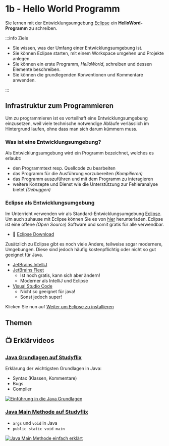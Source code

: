# 1b - Hello World Programm

Sie lernen mit der Entwicklungsumgebung [Eclipse](https://www.eclipseide.org)
ein **HelloWord-Programm** zu schreiben.

:::info Ziele

- Sie wissen, was der Umfang einer Entwicklungsumgebung ist.
- Sie können Eclipse starten, mit einem Workspace umgehen und Projekte anlegen.
- Sie können ein erste Programm, _HelloWorld_, schreiben und dessen Elemente
  beschreiben.
- Sie können die grundlegenden Konventionen und Kommentare anwenden.

:::

## Infrastruktur zum Programmieren

Um zu programmieren ist es vorteilhaft eine Entwicklungsumgebung einzusetzen,
weil viele technische notwendige Abläufe verlässlich im Hintergrund laufen, ohne
dass man sich darum kümmern muss.

### Was ist eine Entwicklungsumgebung?

Als Entwicklungsumgebung wird ein Programm bezeichnet, welches es erlaubt:

- den Programmtext resp. Quellcode zu bearbeiten
- das Programm für die Ausführung vorzubereiten _(Kompilieren)_
- das Programm auszuführen und mit dem Programm zu interagieren
- weitere Konzepte und Dienst wie die Unterstützung zur Fehleranalyse bietet
  _(Debuggen)_

<!-- - für eine spezifische programmiersprache ausgelegt ist -->
<!--   - es gibt auch entwicklungsumgebung die mehrere programmiersprachen kennen -->

<!-- ##Programmieren mit Java -->

<!-- In diesem Modul verwenden wir **Java** als Programmiersprache. Auf den Computern in der Schule ist dieses bereits installiert. -->

<!-- Um auch zuhause oder auf Ihrem Laptop mit Java programmieren zu können, ist es notwendig, dass Sie das sogenannte JDK, **Java Development Kit** herunterladen. das JDK ist eine Sammlung von Dateien, die für die Programmierung mit Java nötig sind. -->

<!-- - :link: [JDK Download](https://www.oracle.com/ch-de/java/technologies/javase-downloads.html) -->

### Eclipse als Entwicklungsumgebung

Im Unterricht verwenden wir als Standard-Entwicklungsumgebung
[Eclipse](https://www.eclipseide.org). Um auch zuhause mit Eclipse können Sie es
von [hier](https://www.eclipseide.org) herunterladen. Eclipse ist eine offene
_(Open Source)_ Software und somit gratis für alle verwendbar.

- :link: [Eclipse Download](https://www.eclipseide.org)

Zusätzlich zu Eclipse gibt es noch viele Andere, teilweise sogar modernere,
Umgebungen. Diese sind jedoch häufig kostenpflichtig oder nicht so gut geeignet
für Java.

- [JetBrains IntelliJ](https://www.jetbrains.com/idea/)
- [JetBrains Fleet](https://www.jetbrains.com/fleet/)
  - Ist noch gratis, kann sich aber ändern!
  - Moderner als IntelliJ und Eclipse
- [Visual Studio Code](https://code.visualstudio.com/)
  - Nicht so geeignet für java!
  - Sonst jedoch super!

Klicken Sie nun auf [Weiter um Eclipse zu installieren](./aufgabe1-entwicklungsumgebung.md)

## Themen

<DocCardList />

## :tv: Erklärvideos

<div class="grid"><div class="center">

### [Java Grundlagen auf Studyflix](https://studyflix.de/informatik/einfuhrung-in-die-java-grundlagen-213?topic_id=16)

Erklärung der wichtigsten Grundlagen in Java:

- Syntax (Klassen, Kommentare)
- Bugs
- Compiler

</div><div>

[![Einführung in die Java Grundlagen](https://d3f6gjnauy613m.cloudfront.net/system/production/videos/000/213/10b5997f7533af3908fd41a0c44619ad0cd73653/card_720.jpeg?1628089774)](https://studyflix.de/informatik/einfuhrung-in-die-java-grundlagen-213?topic_id=16)

</div><div class="center">

### [Java Main Methode auf Studyflix](https://studyflix.de/informatik/java-main-1790?topic_id=16)

- `args` und `void` in Java
- `public static void main`

</div><div>

[![Java Main Methode einfach erklärt](https://d3f6gjnauy613m.cloudfront.net/system/production/videos/001/790/e066d0aceaf818522aa2264cae109fbd157fece5/card_Java_Main_Thumbnail.png?1627306808)](https://studyflix.de/informatik/java-main-1790?topic_id=16)

</div></div>
